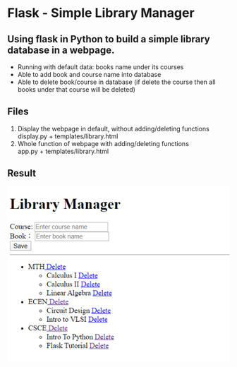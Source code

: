 # Flask - Simple Library Manager

## Using flask in Python to build a simple library database in a webpage.
- Running with default data: books name under its courses
- Able to add book and course name into database
- Able to delete book/course in database (if delete the course then all books under that course will be deleted)

## Files
1. Display the webpage in default, without adding/deleting functions </br>
  display.py + templates/library.html
2. Whole function of webpage with adding/deleting functions </br>
  app.py + templates/library.html
  
## Result
![Alt Text](https://github.com/rachelhyeh/Flask/blob/master/Library/display.PNG)
